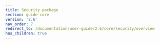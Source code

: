 ```yaml
---
title: Security package
section: guide-core
version: '2.6'
nav_order: 7
redirect_to: /documentation/user-guide/2.6/core/security/overview
has_children: true
---
```

